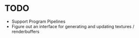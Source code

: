# TODO

* Support Program Pipelines
* Figure out an interface for generating and updating textures / renderbuffers
